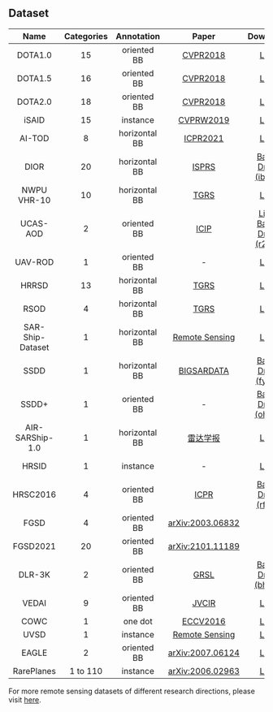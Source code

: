 ## Dataset
| Name | Categories | Annotation | Paper | Download | Remark |
|:----:|:----------:|:----------:|:-----:|:--------:|:------:|
| DOTA1.0 | 15 | oriented BB | [CVPR2018](http://openaccess.thecvf.com/content_cvpr_2018/html/Xia_DOTA_A_Large-Scale_CVPR_2018_paper.html) | [Link](https://captain-whu.github.io/DOTA/dataset.html) |
| DOTA1.5 | 16 | oriented BB | [CVPR2018](http://openaccess.thecvf.com/content_cvpr_2018/html/Xia_DOTA_A_Large-Scale_CVPR_2018_paper.html) | [Link](https://captain-whu.github.io/DOTA/dataset.html) |
| DOTA2.0 | 18 | oriented BB | [CVPR2018](http://openaccess.thecvf.com/content_cvpr_2018/html/Xia_DOTA_A_Large-Scale_CVPR_2018_paper.html) | [Link](https://captain-whu.github.io/DOTA/dataset.html) |
| iSAID | 15 | instance | [CVPRW2019](http://openaccess.thecvf.com/content_CVPRW_2019/html/DOAI/Zamir_iSAID_A_Large-scale_Dataset_for_Instance_Segmentation_in_Aerial_Images_CVPRW_2019_paper.html) | [Link](https://captain-whu.github.io/iSAID/dataset.html) |
| AI-TOD | 8 | horizontal BB | [ICPR2021](https://github.com/jwwangchn/AI-TOD) | [Link](https://github.com/jwwangchn/AI-TOD) |
| DIOR | 20 | horizontal BB | [ISPRS](https://www.sciencedirect.com/science/article/pii/S0924271619302825) | [Baidu Drive (ibhm)](https://pan.baidu.com/s/1dhvsEPAwnV30xYnGCPASTw) |
| NWPU VHR-10 | 10 | horizontal BB | [TGRS](https://ieeexplore.ieee.org/document/7560644) | [Link](http://jiong.tea.ac.cn/people/JunweiHan/NWPUVHR10dataset.html) |
| UCAS-AOD | 2 | oriented BB | [ICIP](https://ieeexplore.ieee.org/abstract/document/7351502/) | [Link](https://hyper.ai/datasets/5419), [Baidu Drive (r2mr)](https://pan.baidu.com/s/1m6PIWFUCJVVf7XPblgA69Q) |
| UAV-ROD | 1 | oriented BB | - | [Link](https://github.com/fengkaibit/UAV-ROD) | Car |
| HRRSD | 13 | horizontal BB | [TGRS](https://ieeexplore.ieee.org/document/8676107) | [Link](https://github.com/CrazyStoneonRoad/TGRS-HRRSD-Dataset) | |
| RSOD | 4 | horizontal BB | [TGRS](https://ieeexplore.ieee.org/abstract/document/7827088) | [Link](https://github.com/RSIA-LIESMARS-WHU/RSOD-Dataset-) |
| SAR-Ship-Dataset | 1 | horizontal BB | [Remote Sensing](https://www.mdpi.com/2072-4292/11/7/765) | [Link](https://github.com/CAESAR-Radi/SAR-Ship-Dataset) | SAR Ship |
| SSDD | 1 | horizontal BB | [BIGSARDATA](https://ieeexplore.ieee.org/document/8124934) | [Baidu Drive (fyh0)](https://pan.baidu.com/s/1bkg0jd0H9tV8w25gRO1c6A) | SAR Ship |
| SSDD+ | 1 | oriented BB | - | [Baidu Drive (oh6x)](https://pan.baidu.com/s/1mWlZ4r6_4k8GHer52BwbzQ) | SAR Ship |
| AIR-SARShip-1.0 | 1 | horizontal BB | [雷达学报](http://radars.ie.ac.cn/article/doi/10.12000/JR19097?viewType=HTML) | [Link](http://radars.ie.ac.cn/web/data/getData?dataType=SARDataset) | SAR Ship |
| HRSID | 1 | instance | - | [Link](https://github.com/chaozhong2010/HRSID) | SAR Ship |
| HRSC2016 | 4 | oriented BB | [ICPR](http://159.226.21.68/handle/173211/14545) | [Baidu Drive (rfg6)](https://pan.baidu.com/s/1sMIEF8OKzIMcr6_XAOQTng) | Ship |
| FGSD | 4 | oriented BB | [arXiv:2003.06832](https://arxiv.org/abs/2003.06832) | - | Ship |
| FGSD2021 | 20 | oriented BB | [arXiv:2101.11189](https://arxiv.org/abs/2101.11189) | - | Ship |
| DLR-3K | 2 | oriented BB | [GRSL](https://ieeexplore.ieee.org/abstract/document/7122912/) | [Baidu Drive (bh71)](https://pan.baidu.com/s/1nVYluQ97jftT1zwV8HqUGA) | Vehicle |
| VEDAI | 9 | oriented BB | [JVCIR](https://www.sciencedirect.com/science/article/pii/S1047320315002187) | [Link](https://downloads.greyc.fr/vedai/) | Vehicle |
| COWC | 1 | one dot | [ECCV2016](https://link.springer.com/chapter/10.1007/978-3-319-46487-9_48) | [Link](https://gdo152.llnl.gov/cowc/) | Vehicle |
| UVSD | 1 | instance | [Remote Sensing](https://www.mdpi.com/2072-4292/12/11/1760) | [Link](https://github.com/liuchunsense/) | Vehicle |
| EAGLE | 2 | oriented BB | [arXiv:2007.06124](https://arxiv.org/abs/2007.06124) | [Link]() | Vehicle |
| RarePlanes | 1 to 110 | instance | [arXiv:2006.02963](https://arxiv.org/abs/2006.02963) | [Link](https://www.cosmiqworks.org/RarePlanes/) | Plane |

For more remote sensing datasets of different research directions, please visit [here](https://blog.csdn.net/nominior/article/details/105247990).